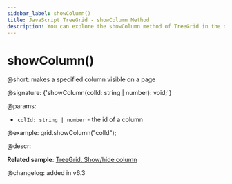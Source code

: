 ```yaml
---
sidebar_label: showColumn()
title: JavaScript TreeGrid - showColumn Method 
description: You can explore the showColumn method of TreeGrid in the documentation of the DHTMLX JavaScript UI library. Browse developer guides and API reference, try out code examples and live demos, and download a free 30-day evaluation version of DHTMLX Suite.
---
```


# showColumn()

@short: makes a specified column visible on a page

@signature: {'showColumn(colId: string | number): void;'}

@params:
- `colId: string | number` - the id of a column

@example:
grid.showColumn("colId");

@descr:

**Related sample**: [TreeGrid. Show/hide column](https://snippet.dhtmlx.com/1gekn97m)

@changelog: added in v6.3

[comment]: # (@relatedapi: treegrid/api/treegrid_hidecolumn_method.md)

[comment]: # (@related: treegrid/usage.md#hidingshowing-a-column)
